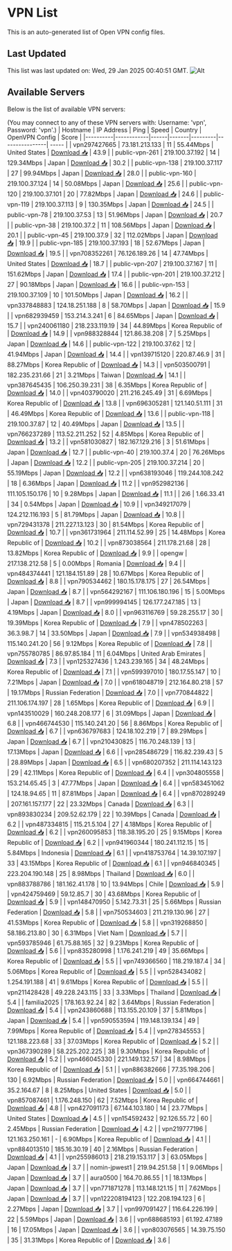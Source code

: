 # VPN List

This is an auto-generated list of Open VPN config files.

## Last Updated

This list was last updated on: Wed, 29 Jan 2025 00:40:51 GMT.
![Alt](https://repobeats.axiom.co/api/embed/186b98318ef1479477931607c1ad7d823f12451f.svg "Repobeats analytics image")

## Available Servers

Below is the list of available VPN servers:

(You may connect to any of these VPN servers with: Username: 'vpn', Password: 'vpn'.)
| Hostname | IP Address | Ping | Speed | Country | OpenVPN Config | Score |
|----------|------------|------|-------|---------|----------------| ----- |
| vpn297427665 | 73.181.213.133 | 11 | 55.44Mbps | United States | [Download 📥](./configs/server_0_US.ovpn) | 43.9 |
| public-vpn-261 | 219.100.37.192 | 14 | 129.34Mbps | Japan | [Download 📥](./configs/server_1_JP.ovpn) | 30.2 |
| public-vpn-138 | 219.100.37.117 | 27 | 99.94Mbps | Japan | [Download 📥](./configs/server_2_JP.ovpn) | 28.0 |
| public-vpn-160 | 219.100.37.124 | 14 | 50.08Mbps | Japan | [Download 📥](./configs/server_3_JP.ovpn) | 25.6 |
| public-vpn-120 | 219.100.37.101 | 20 | 77.82Mbps | Japan | [Download 📥](./configs/server_4_JP.ovpn) | 24.6 |
| public-vpn-119 | 219.100.37.113 | 9 | 130.35Mbps | Japan | [Download 📥](./configs/server_5_JP.ovpn) | 24.5 |
| public-vpn-78 | 219.100.37.53 | 13 | 51.96Mbps | Japan | [Download 📥](./configs/server_6_JP.ovpn) | 20.7 |
| public-vpn-38 | 219.100.37.2 | 11 | 108.56Mbps | Japan | [Download 📥](./configs/server_7_JP.ovpn) | 20.1 |
| public-vpn-45 | 219.100.37.9 | 32 | 112.02Mbps | Japan | [Download 📥](./configs/server_8_JP.ovpn) | 19.9 |
| public-vpn-185 | 219.100.37.193 | 18 | 52.67Mbps | Japan | [Download 📥](./configs/server_9_JP.ovpn) | 19.5 |
| vpn708352261 | 76.126.189.26 | 14 | 47.74Mbps | United States | [Download 📥](./configs/server_10_US.ovpn) | 18.7 |
| public-vpn-207 | 219.100.37.167 | 11 | 151.62Mbps | Japan | [Download 📥](./configs/server_11_JP.ovpn) | 17.4 |
| public-vpn-201 | 219.100.37.212 | 27 | 90.18Mbps | Japan | [Download 📥](./configs/server_12_JP.ovpn) | 16.6 |
| public-vpn-153 | 219.100.37.109 | 10 | 101.50Mbps | Japan | [Download 📥](./configs/server_13_JP.ovpn) | 16.2 |
| vpn337848883 | 124.18.251.188 | 8 | 58.70Mbps | Japan | [Download 📥](./configs/server_14_JP.ovpn) | 15.9 |
| vpn682939459 | 153.214.3.241 | 6 | 84.65Mbps | Japan | [Download 📥](./configs/server_15_JP.ovpn) | 15.7 |
| vpn240061180 | 218.233.119.19 | 34 | 44.89Mbps | Korea Republic of | [Download 📥](./configs/server_16_KR.ovpn) | 14.9 |
| vpn988328844 | 121.86.38.208 | 7 | 5.25Mbps | Japan | [Download 📥](./configs/server_17_JP.ovpn) | 14.6 |
| public-vpn-122 | 219.100.37.62 | 12 | 41.94Mbps | Japan | [Download 📥](./configs/server_18_JP.ovpn) | 14.4 |
| vpn139715120 | 220.87.46.9 | 31 | 88.27Mbps | Korea Republic of | [Download 📥](./configs/server_19_KR.ovpn) | 14.3 |
| vpn503500791 | 182.235.231.66 | 21 | 3.21Mbps | Taiwan | [Download 📥](./configs/server_20_TW.ovpn) | 14.1 |
| vpn387645435 | 106.250.39.231 | 38 | 6.35Mbps | Korea Republic of | [Download 📥](./configs/server_21_KR.ovpn) | 14.0 |
| vpn403790020 | 211.216.245.49 | 31 | 6.69Mbps | Korea Republic of | [Download 📥](./configs/server_22_KR.ovpn) | 13.8 |
| vpn696305281 | 121.140.51.111 | 31 | 46.49Mbps | Korea Republic of | [Download 📥](./configs/server_23_KR.ovpn) | 13.6 |
| public-vpn-118 | 219.100.37.87 | 12 | 40.49Mbps | Japan | [Download 📥](./configs/server_24_JP.ovpn) | 13.5 |
| vpn766237289 | 113.52.211.252 | 52 | 4.85Mbps | Korea Republic of | [Download 📥](./configs/server_25_KR.ovpn) | 13.2 |
| vpn581030827 | 182.167.129.216 | 3 | 51.61Mbps | Japan | [Download 📥](./configs/server_26_JP.ovpn) | 12.7 |
| public-vpn-40 | 219.100.37.4 | 20 | 76.26Mbps | Japan | [Download 📥](./configs/server_27_JP.ovpn) | 12.2 |
| public-vpn-205 | 219.100.37.214 | 20 | 55.19Mbps | Japan | [Download 📥](./configs/server_28_JP.ovpn) | 12.2 |
| vpn638193046 | 119.244.108.242 | 18 | 6.36Mbps | Japan | [Download 📥](./configs/server_29_JP.ovpn) | 11.2 |
| vpn952982136 | 111.105.150.176 | 10 | 9.28Mbps | Japan | [Download 📥](./configs/server_30_JP.ovpn) | 11.1 |
| 2i6 | 1.66.33.41 | 34 | 0.54Mbps | Japan | [Download 📥](./configs/server_31_JP.ovpn) | 10.9 |
| vpn349217079 | 124.212.116.193 | 5 | 81.79Mbps | Japan | [Download 📥](./configs/server_32_JP.ovpn) | 10.8 |
| vpn729431378 | 211.227.13.123 | 30 | 81.54Mbps | Korea Republic of | [Download 📥](./configs/server_33_KR.ovpn) | 10.7 |
| vpn361731964 | 211.114.52.99 | 25 | 14.48Mbps | Korea Republic of | [Download 📥](./configs/server_34_KR.ovpn) | 10.2 |
| vpn873038564 | 211.178.21.68 | 28 | 13.82Mbps | Korea Republic of | [Download 📥](./configs/server_35_KR.ovpn) | 9.9 |
| opengw | 217.138.212.58 | 5 | 0.00Mbps | Romania | [Download 📥](./configs/server_36_RO.ovpn) | 9.4 |
| vpn484374441 | 121.184.151.89 | 28 | 10.67Mbps | Korea Republic of | [Download 📥](./configs/server_37_KR.ovpn) | 8.8 |
| vpn790534462 | 180.15.178.175 | 27 | 26.54Mbps | Japan | [Download 📥](./configs/server_38_JP.ovpn) | 8.7 |
| vpn564292167 | 111.106.180.196 | 15 | 5.00Mbps | Japan | [Download 📥](./configs/server_39_JP.ovpn) | 8.7 |
| vpn999994145 | 126.177.247.185 | 13 | 4.19Mbps | Japan | [Download 📥](./configs/server_40_JP.ovpn) | 8.0 |
| vpn963116769 | 59.28.255.17 | 30 | 19.39Mbps | Korea Republic of | [Download 📥](./configs/server_41_KR.ovpn) | 7.9 |
| vpn478502263 | 36.3.98.7 | 14 | 33.50Mbps | Japan | [Download 📥](./configs/server_42_JP.ovpn) | 7.9 |
| vpn534938498 | 115.140.241.20 | 56 | 9.12Mbps | Korea Republic of | [Download 📥](./configs/server_43_KR.ovpn) | 7.8 |
| vpn755780785 | 86.97.85.184 | 11 | 6.04Mbps | United Arab Emirates | [Download 📥](./configs/server_44_AE.ovpn) | 7.3 |
| vpn125327436 | 1.243.239.165 | 34 | 48.24Mbps | Korea Republic of | [Download 📥](./configs/server_45_KR.ovpn) | 7.1 |
| vpn599397010 | 180.17.55.147 | 10 | 7.21Mbps | Japan | [Download 📥](./configs/server_46_JP.ovpn) | 7.0 |
| vpn618048719 | 212.164.80.218 | 57 | 19.17Mbps | Russian Federation | [Download 📥](./configs/server_47_RU.ovpn) | 7.0 |
| vpn770844822 | 211.106.174.197 | 28 | 1.65Mbps | Korea Republic of | [Download 📥](./configs/server_48_KR.ovpn) | 6.9 |
| vpn143510029 | 160.248.208.177 | 6 | 31.09Mbps | Japan | [Download 📥](./configs/server_49_JP.ovpn) | 6.8 |
| vpn466744530 | 115.140.241.20 | 56 | 8.86Mbps | Korea Republic of | [Download 📥](./configs/server_50_KR.ovpn) | 6.7 |
| vpn636797683 | 124.18.102.219 | 7 | 89.29Mbps | Japan | [Download 📥](./configs/server_51_JP.ovpn) | 6.7 |
| vpn210430825 | 116.70.248.139 | 13 | 17.13Mbps | Japan | [Download 📥](./configs/server_52_JP.ovpn) | 6.6 |
| vpn285486729 | 116.82.239.43 | 5 | 28.89Mbps | Japan | [Download 📥](./configs/server_53_JP.ovpn) | 6.5 |
| vpn680207352 | 211.114.143.123 | 29 | 42.11Mbps | Korea Republic of | [Download 📥](./configs/server_54_KR.ovpn) | 6.4 |
| vpn304805558 | 153.214.65.45 | 3 | 47.77Mbps | Japan | [Download 📥](./configs/server_55_JP.ovpn) | 6.4 |
| vpn583451062 | 124.18.94.65 | 11 | 87.81Mbps | Japan | [Download 📥](./configs/server_56_JP.ovpn) | 6.4 |
| vpn870289249 | 207.161.157.177 | 22 | 23.32Mbps | Canada | [Download 📥](./configs/server_57_CA.ovpn) | 6.3 |
| vpn893830234 | 209.52.62.179 | 22 | 10.39Mbps | Canada | [Download 📥](./configs/server_58_CA.ovpn) | 6.2 |
| vpn487334815 | 115.21.5.104 | 27 | 4.18Mbps | Korea Republic of | [Download 📥](./configs/server_59_KR.ovpn) | 6.2 |
| vpn260095853 | 118.38.195.20 | 25 | 9.15Mbps | Korea Republic of | [Download 📥](./configs/server_60_KR.ovpn) | 6.2 |
| vpn941960344 | 180.241.112.15 | 15 | 5.84Mbps | Indonesia | [Download 📥](./configs/server_61_ID.ovpn) | 6.1 |
| vpn418753764 | 14.39.107.197 | 33 | 43.15Mbps | Korea Republic of | [Download 📥](./configs/server_62_KR.ovpn) | 6.1 |
| vpn946840345 | 223.204.190.148 | 25 | 8.98Mbps | Thailand | [Download 📥](./configs/server_63_TH.ovpn) | 6.0 |
| vpn883788786 | 181.162.41.178 | 10 | 13.94Mbps | Chile | [Download 📥](./configs/server_64_CL.ovpn) | 5.9 |
| vpn424759469 | 59.12.85.7 | 30 | 43.68Mbps | Korea Republic of | [Download 📥](./configs/server_65_KR.ovpn) | 5.9 |
| vpn148470950 | 5.142.73.31 | 25 | 5.66Mbps | Russian Federation | [Download 📥](./configs/server_66_RU.ovpn) | 5.8 |
| vpn750534603 | 211.219.130.96 | 27 | 41.53Mbps | Korea Republic of | [Download 📥](./configs/server_67_KR.ovpn) | 5.8 |
| vpn319268850 | 58.186.213.80 | 30 | 6.31Mbps | Viet Nam | [Download 📥](./configs/server_68_VN.ovpn) | 5.7 |
| vpn593785946 | 61.75.88.165 | 32 | 9.23Mbps | Korea Republic of | [Download 📥](./configs/server_69_KR.ovpn) | 5.6 |
| vpn835280998 | 1.176.241.219 | 49 | 35.66Mbps | Korea Republic of | [Download 📥](./configs/server_70_KR.ovpn) | 5.5 |
| vpn749366560 | 118.219.187.4 | 34 | 5.06Mbps | Korea Republic of | [Download 📥](./configs/server_71_KR.ovpn) | 5.5 |
| vpn528434082 | 1.254.191.188 | 41 | 9.61Mbps | Korea Republic of | [Download 📥](./configs/server_72_KR.ovpn) | 5.5 |
| vpn211428428 | 49.228.243.115 | 33 | 3.33Mbps | Thailand | [Download 📥](./configs/server_73_TH.ovpn) | 5.4 |
| familia2025 | 178.163.92.24 | 82 | 3.64Mbps | Russian Federation | [Download 📥](./configs/server_74_RU.ovpn) | 5.4 |
| vpn243860688 | 113.155.20.109 | 37 | 5.81Mbps | Japan | [Download 📥](./configs/server_75_JP.ovpn) | 5.4 |
| vpn590553594 | 119.148.139.134 | 49 | 7.99Mbps | Korea Republic of | [Download 📥](./configs/server_76_KR.ovpn) | 5.4 |
| vpn278345553 | 121.188.223.68 | 33 | 37.03Mbps | Korea Republic of | [Download 📥](./configs/server_77_KR.ovpn) | 5.2 |
| vpn367390289 | 58.225.202.225 | 38 | 9.30Mbps | Korea Republic of | [Download 📥](./configs/server_78_KR.ovpn) | 5.2 |
| vpn466045330 | 221.149.132.57 | 34 | 8.98Mbps | Korea Republic of | [Download 📥](./configs/server_79_KR.ovpn) | 5.1 |
| vpn886382666 | 77.35.198.206 | 130 | 6.92Mbps | Russian Federation | [Download 📥](./configs/server_80_RU.ovpn) | 5.0 |
| vpn664744661 | 35.2.164.67 | 8 | 8.25Mbps | United States | [Download 📥](./configs/server_81_US.ovpn) | 5.0 |
| vpn857087461 | 1.176.248.150 | 62 | 7.52Mbps | Korea Republic of | [Download 📥](./configs/server_82_KR.ovpn) | 4.8 |
| vpn427091173 | 67.144.103.180 | 14 | 23.77Mbps | United States | [Download 📥](./configs/server_83_US.ovpn) | 4.5 |
| vpn154592432 | 92.126.55.72 | 60 | 2.45Mbps | Russian Federation | [Download 📥](./configs/server_84_RU.ovpn) | 4.2 |
| vpn219777196 | 121.163.250.161 | - | 6.90Mbps | Korea Republic of | [Download 📥](./configs/server_85_KR.ovpn) | 4.1 |
| vpn884013510 | 185.16.30.19 | 40 | 2.16Mbps | Russian Federation | [Download 📥](./configs/server_86_RU.ovpn) | 4.1 |
| vpn255986013 | 218.219.153.117 | 3 | 63.05Mbps | Japan | [Download 📥](./configs/server_87_JP.ovpn) | 3.7 |
| nomin-jpwest1 | 219.94.251.58 | 1 | 9.06Mbps | Japan | [Download 📥](./configs/server_88_JP.ovpn) | 3.7 |
| aura0500 | 164.70.86.55 | 1 | 18.13Mbps | Japan | [Download 📥](./configs/server_89_JP.ovpn) | 3.7 |
| vpn771871278 | 113.148.121.15 | 11 | 7.62Mbps | Japan | [Download 📥](./configs/server_90_JP.ovpn) | 3.7 |
| vpn122208194123 | 122.208.194.123 | 6 | 2.27Mbps | Japan | [Download 📥](./configs/server_91_JP.ovpn) | 3.7 |
| vpn997091427 | 116.64.226.199 | 22 | 5.59Mbps | Japan | [Download 📥](./configs/server_92_JP.ovpn) | 3.6 |
| vpn688685193 | 61.192.47.189 | 16 | 17.05Mbps | Japan | [Download 📥](./configs/server_93_JP.ovpn) | 3.6 |
| vpn803076565 | 14.39.75.150 | 35 | 31.31Mbps | Korea Republic of | [Download 📥](./configs/server_94_KR.ovpn) | 3.6 |
